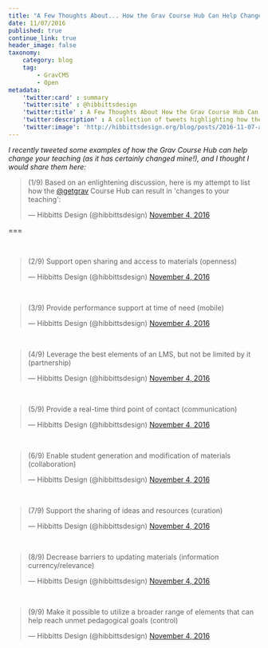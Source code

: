 ```yaml
---
title: "A Few Thoughts About... How the Grav Course Hub Can Help Change Your Teaching"
date: 11/07/2016
published: true
continue_link: true
header_image: false
taxonomy:
    category: blog
    tag:
        - GravCMS
        - Open
metadata:
    'twitter:card' : summary
    'twitter:site' : @hibbittsdesign
    'twitter:title' : A Few Thoughts About How the Grav Course Hub Can Help Change Your Teaching
    'twitter:description' : A collection of tweets highlighting how the Grav Course Hub can create changes in your teaching.
    'twitter:image': 'http://hibbittsdesign.org/blog/posts/2016-11-07-a-few-thoughts-about-how-the-grav-course-hub-can-help-change-your-teaching/bg-header.jpg'
---
```


_I recently tweeted some examples of how the Grav Course Hub can help change your teaching (as it has certainly changed mine!), and I thought I would share them here:_

<blockquote class="twitter-tweet" data-lang="en"><p lang="en" dir="ltr">(1/9) Based on an enlightening discussion, here is my attempt to list how the <a href="https://twitter.com/getgrav">@getgrav</a> Course Hub can result in &#39;changes to your teaching&#39;:</p>&mdash; Hibbitts Design (@hibbittsdesign) <a href="https://twitter.com/hibbittsdesign/status/794584332752953344">November 4, 2016</a></blockquote>
<script async src="//platform.twitter.com/widgets.js" charset="utf-8"></script>

===

<br>
<blockquote class="twitter-tweet" data-conversation="none" data-lang="en"><p lang="en" dir="ltr">(2/9) Support open sharing and access to materials (openness)</p>&mdash; Hibbitts Design (@hibbittsdesign) <a href="https://twitter.com/hibbittsdesign/status/794584382006693888">November 4, 2016</a></blockquote>
<script async src="//platform.twitter.com/widgets.js" charset="utf-8"></script>
<br>
<blockquote class="twitter-tweet" data-conversation="none" data-lang="en"><p lang="en" dir="ltr">(3/9) Provide performance support at time of need (mobile)</p>&mdash; Hibbitts Design (@hibbittsdesign) <a href="https://twitter.com/hibbittsdesign/status/794584419159797760">November 4, 2016</a></blockquote>
<script async src="//platform.twitter.com/widgets.js" charset="utf-8"></script>
<br>
<blockquote class="twitter-tweet" data-conversation="none" data-lang="en"><p lang="en" dir="ltr">(4/9) Leverage the best elements of an LMS, but not be limited by it (partnership)</p>&mdash; Hibbitts Design (@hibbittsdesign) <a href="https://twitter.com/hibbittsdesign/status/794584466609999872">November 4, 2016</a></blockquote>
<script async src="//platform.twitter.com/widgets.js" charset="utf-8"></script>
<br>
<blockquote class="twitter-tweet" data-conversation="none" data-lang="en"><p lang="en" dir="ltr">(5/9) Provide a real-time third point of contact (communication)</p>&mdash; Hibbitts Design (@hibbittsdesign) <a href="https://twitter.com/hibbittsdesign/status/794584506481020928">November 4, 2016</a></blockquote>
<script async src="//platform.twitter.com/widgets.js" charset="utf-8"></script>
<br>
<blockquote class="twitter-tweet" data-conversation="none" data-lang="en"><p lang="en" dir="ltr">(6/9) Enable student generation and modification of materials (collaboration)</p>&mdash; Hibbitts Design (@hibbittsdesign) <a href="https://twitter.com/hibbittsdesign/status/794584547862069248">November 4, 2016</a></blockquote>
<script async src="//platform.twitter.com/widgets.js" charset="utf-8"></script>
<br>
<blockquote class="twitter-tweet" data-conversation="none" data-lang="en"><p lang="en" dir="ltr">(7/9) Support the sharing of ideas and resources (curation)</p>&mdash; Hibbitts Design (@hibbittsdesign) <a href="https://twitter.com/hibbittsdesign/status/794584590337773569">November 4, 2016</a></blockquote>
<script async src="//platform.twitter.com/widgets.js" charset="utf-8"></script>
<br>
<blockquote class="twitter-tweet" data-conversation="none" data-lang="en"><p lang="en" dir="ltr">(8/9) Decrease barriers to updating materials (information currency/relevance)</p>&mdash; Hibbitts Design (@hibbittsdesign) <a href="https://twitter.com/hibbittsdesign/status/794584626631086081">November 4, 2016</a></blockquote>
<script async src="//platform.twitter.com/widgets.js" charset="utf-8"></script>
<br>
<blockquote class="twitter-tweet" data-conversation="none" data-lang="en"><p lang="en" dir="ltr">(9/9) Make it possible to utilize a broader range of elements that can help reach unmet pedagogical goals (control)</p>&mdash; Hibbitts Design (@hibbittsdesign) <a href="https://twitter.com/hibbittsdesign/status/794584681924595712">November 4, 2016</a></blockquote>
<script async src="//platform.twitter.com/widgets.js" charset="utf-8"></script>
<br>
